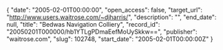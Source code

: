 {
  "date": "2005-02-01T00:00:00", 
  "open_access": false, 
  "target_url": "http://www.users.waitrose.com/~djharris/", 
  "description": "", 
  "end_date": null, 
  "title": "Bedwas Navigation Colliery", 
  "record_id": "20050201T000000/hb1YTLgPDmaEefMoUySkkw==", 
  "publisher": "waitrose.com", 
  "slug": 102748, 
  "start_date": "2005-02-01T00:00:00Z"
}

